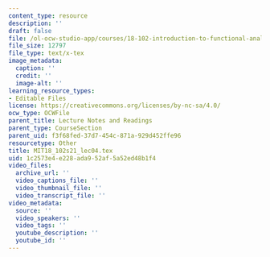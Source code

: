 ```yaml
---
content_type: resource
description: ''
draft: false
file: /ol-ocw-studio-app/courses/18-102-introduction-to-functional-analysis-spring-2021/1c2573e4e228ada952af5a52ed48b1f4_MIT18_102s21_lec04.tex
file_size: 12797
file_type: text/x-tex
image_metadata:
  caption: ''
  credit: ''
  image-alt: ''
learning_resource_types:
- Editable Files
license: https://creativecommons.org/licenses/by-nc-sa/4.0/
ocw_type: OCWFile
parent_title: Lecture Notes and Readings
parent_type: CourseSection
parent_uid: f3f68fed-37d7-454c-871a-929d452ffe96
resourcetype: Other
title: MIT18_102s21_lec04.tex
uid: 1c2573e4-e228-ada9-52af-5a52ed48b1f4
video_files:
  archive_url: ''
  video_captions_file: ''
  video_thumbnail_file: ''
  video_transcript_file: ''
video_metadata:
  source: ''
  video_speakers: ''
  video_tags: ''
  youtube_description: ''
  youtube_id: ''
---
```

